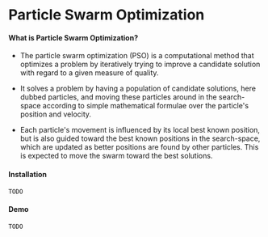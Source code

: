 # Particle Swarm Optimization

#### What is Particle Swarm Optimization?
* The particle swarm optimization (PSO) is a computational method that optimizes a problem by iteratively trying to improve a candidate solution with regard to a given measure of quality.

* It solves a problem by having a population of candidate solutions, here dubbed particles, and moving these particles around in the search-space according to simple mathematical formulae over the particle's position and velocity.

* Each particle's movement is influenced by its local best known position, but is also guided toward the best known positions in the search-space, which are updated as better positions are found by other particles. This is expected to move the swarm toward the best solutions.

#### Installation
```
TODO
```

#### Demo
```
TODO
```